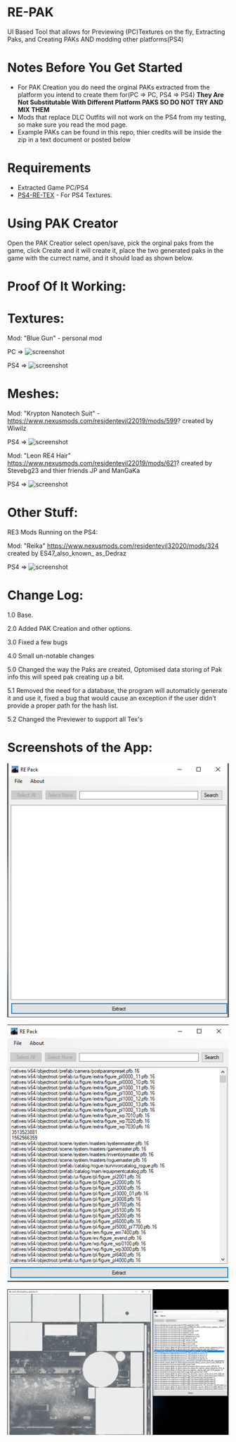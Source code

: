 # RE-PAK
UI Based Tool that allows for Previewing (PC)Textures on the fly, Extracting Paks, and Creating PAKs AND modding other platforms(PS4)

# Notes Before You Get Started
* For PAK Creation you do need the orginal PAKs extracted from the platform you intend to create them for(PC => PC, PS4 => PS4) **They Are Not Substitutable With Different Platform PAKS SO DO NOT TRY AND MIX THEM**
* Mods that replace DLC Outfits will not work on the PS4 from my testing, so make sure you read the mod page.
* Example PAKs can be found in this repo, thier credits will be inside the zip in a text document or posted below

# Requirements
* Extracted Game PC/PS4
* [PS4-RE-TEX](https://github.com/Backporter/PS4-RE-TEX) - For PS4 Textures.

# Using PAK Creator
Open the PAK Creatior select open/save, pick the orginal paks from the game, click Create and it will create it, place the two generated paks in the game with the currect name, and it should load as shown below.

# Proof Of It Working:

# Textures:
Mod: "Blue Gun" - personal mod

PC => ![screenshot](https://cdn.discordapp.com/attachments/710333682749276283/820634374717833226/re2_2021_03_14_06_27_53_327.jpg)

PS4 => ![screenshot](https://cdn.discordapp.com/attachments/710333682749276283/820689648866033675/RESIDENT_EVIL_2_20210314132228.jpg)

# Meshes:
Mod: "Krypton Nanotech Suit" - https://www.nexusmods.com/residentevil22019/mods/599? created by Wiwilz

PS4 => ![screenshot](https://cdn.discordapp.com/attachments/710333682749276283/821302928899571712/RESIDENT_EVIL_2_20210316060005.jpg)

Mod: "Leon RE4 Hair" https://www.nexusmods.com/residentevil22019/mods/621? created by Stevebg23 and thier friends JP and ManGaKa 

PS4 => ![screenshot](https://cdn.discordapp.com/attachments/710333682749276283/820911804284534834/RESIDENT_EVIL_2_20210315040515.jpg)

# Other Stuff:

RE3 Mods Running on the PS4:

Mod: "Reika" https://www.nexusmods.com/residentevil32020/mods/324 created by ES47_also_known_ as_Dedraz

PS4 => ![screenshot](https://cdn.discordapp.com/attachments/710333682749276283/831847171938582548/RESIDENT_EVIL_3_20210414082030.jpg)

# Change Log:

1.0 Base.

2.0 Added PAK Creation and other options.

3.0 Fixed a few bugs

4.0 Small un-notable changes

5.0 Changed the way the Paks are created, Optomised data storing of Pak info this will speed pak creating up a bit.

5.1 Removed the need for a database, the program will automaticly generate it and use it, fixed a bug that would cause an exception if the user didn't provide a proper path for  the hash list.

5.2 Changed the Previewer to support all Tex's

# Screenshots of the App:

![screenshot](0.png)

![screenshot](1.png)

![screenshot](2.png)
